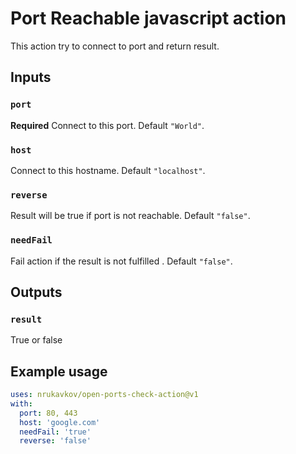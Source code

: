 # Port Reachable javascript action

This action try to connect to port and return result.

## Inputs

### `port`

**Required** Connect to this port. Default `"World"`.

### `host`

Connect to this hostname. Default `"localhost"`.

### `reverse`

Result will be true if port is not reachable. Default `"false"`.

### `needFail`

Fail action if the result is not fulfilled . Default `"false"`.

## Outputs

### `result`

True or false

## Example usage

```yml
uses: nrukavkov/open-ports-check-action@v1
with:
  port: 80, 443
  host: 'google.com'
  needFail: 'true'
  reverse: 'false'
```